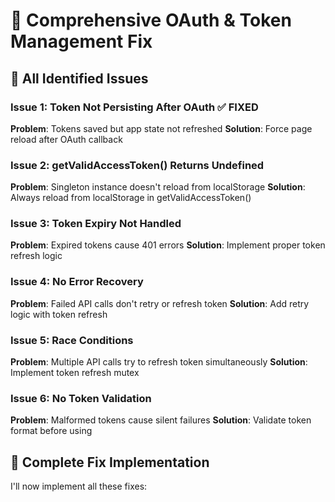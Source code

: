 # 🔧 Comprehensive OAuth & Token Management Fix

## 🎯 All Identified Issues

### Issue 1: Token Not Persisting After OAuth ✅ FIXED
**Problem**: Tokens saved but app state not refreshed
**Solution**: Force page reload after OAuth callback

### Issue 2: getValidAccessToken() Returns Undefined
**Problem**: Singleton instance doesn't reload from localStorage
**Solution**: Always reload from localStorage in getValidAccessToken()

### Issue 3: Token Expiry Not Handled
**Problem**: Expired tokens cause 401 errors
**Solution**: Implement proper token refresh logic

### Issue 4: No Error Recovery
**Problem**: Failed API calls don't retry or refresh token
**Solution**: Add retry logic with token refresh

### Issue 5: Race Conditions
**Problem**: Multiple API calls try to refresh token simultaneously
**Solution**: Implement token refresh mutex

### Issue 6: No Token Validation
**Problem**: Malformed tokens cause silent failures
**Solution**: Validate token format before using

## 🚀 Complete Fix Implementation

I'll now implement all these fixes:

